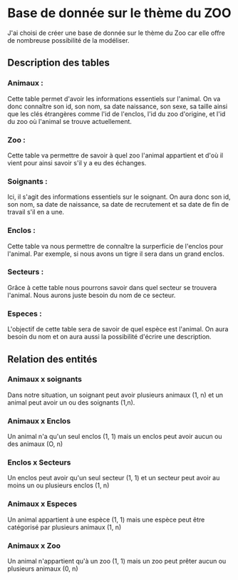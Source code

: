 # Base de donnée sur le thème du ZOO

J'ai choisi de créer une base de donnée sur le thème du Zoo car elle offre de nombreuse possibilité de la modéliser.

## Description des tables 

### Animaux :

Cette table permet d'avoir les informations essentiels sur l'animal. On va donc connaître son id, son nom, sa date naissance, son sexe, sa taille ainsi que les clés étrangères comme l'id de l'enclos, l'id du zoo d'origine, et l'id du zoo où l'animal se trouve actuellement.

### Zoo :

Cette table va permettre de savoir à quel zoo l'animal appartient et d'où il vient pour ainsi savoir s'il y a eu des échanges. 

### Soignants :

Ici, il s'agit des informations essentiels sur le soignant. On aura donc son id, son nom, sa date de naissance, sa date de recrutement et sa date de fin de travail s'il en a une.

### Enclos :

Cette table va nous permettre de connaître la surperficie de l'enclos pour l'animal. Par exemple, si nous avons un tigre il sera dans un grand enclos.

### Secteurs :

Grâce à cette table nous pourrons savoir dans quel secteur se trouvera l'animal. Nous aurons juste besoin du nom de ce secteur.

### Especes :

L'objectif de cette table sera de savoir de quel espèce est l'animal. On aura besoin du nom et on aura aussi la possibilité d'écrire une description.


## Relation des entités

### Animaux x soignants

Dans notre situation, un soignant peut avoir plusieurs animaux (1, n) et un animal peut avoir un ou des soignants (1,n).

### Animaux x Enclos

Un animal n'a qu'un seul enclos (1, 1) mais un enclos peut avoir aucun ou des animaux (O, n)

### Enclos x Secteurs

Un enclos peut avoir qu'un seul secteur (1, 1) et un secteur peut avoir au moins un ou plusieurs enclos (1, n)

### Animaux x Especes

Un animal appartient à une espèce (1, 1) mais une espèce peut être catégorisé par plusieurs animaux (1, n)

### Animaux x Zoo

Un animal n'appartient qu'à un zoo (1, 1) mais un zoo peut prêter aucun ou plusieurs animaux (0, n)


